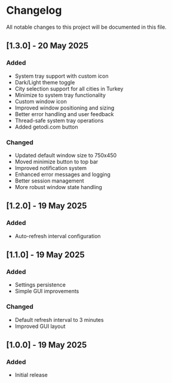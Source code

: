 # Changelog

All notable changes to this project will be documented in this file.

## [1.3.0] - 20 May 2025

### Added
- System tray support with custom icon
- Dark/Light theme toggle
- City selection support for all cities in Turkey
- Minimize to system tray functionality
- Custom window icon
- Improved window positioning and sizing
- Better error handling and user feedback
- Thread-safe system tray operations
- Added getodi.com button

### Changed
- Updated default window size to 750x450
- Moved minimize button to top bar
- Improved notification system
- Enhanced error messages and logging
- Better session management
- More robust window state handling

## [1.2.0] - 19 May 2025

### Added
- Auto-refresh interval configuration

## [1.1.0] - 19 May 2025

### Added
- Settings persistence
- Simple GUI improvements

### Changed
- Default refresh interval to 3 minutes
- Improved GUI layout

## [1.0.0] - 19 May 2025

### Added
- Initial release